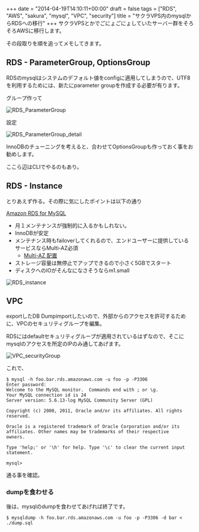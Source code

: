 +++
date = "2014-04-19T14:10:11+00:00"
draft = false
tags = ["RDS", "AWS", "sakura", "mysql", "VPC", "security"]
title = "サクラVPS内のmysqlからRDSへの移行"
+++
サクラVPSとかでごにょごにょしていたサーバー群をそろそろAWSに移行します。

その段取りを順を追ってメモしてきます。

## RDS - ParameterGroup, OptionsGroup

RDSのmysqlはシステムのデフォルト値をconfigに適用してしまうので、UTF8を利用するためには、新たにparameter groupを作成する必要が有ります。

グループ作って

![RDS_ParameterGroup](https://31.media.tumblr.com/ad75c247635abea7ac781674c7727722/tumblr_inline_n4a77za5Kx1r11648.png)

設定

![RDS_ParameterGroup_detail](https://31.media.tumblr.com/9fc9b157517df6c794324712b941b455/tumblr_inline_n4a78jFOZB1r11648.png)

InnoDBのチューニングを考えると、合わせてOptionsGroupも作っておく事をお勧めします。

ここら辺はCLIでやるのもあり。

## RDS - Instance

とりあえず作る。その際に気にしたポイントは以下の通り

[Amazon RDS for MySQL](http://aws.amazon.com/jp/rds/mysql/)

* 月１メンテナンスが強制的に入るかもしれない。
* InnoDBが安定
* メンテナンス時もfailoverしてくれるので、エンドユーザーに提供しているサービスならMulti-AZ必須
	* [Multi-AZ 配置](http://aws.amazon.com/jp/rds/multi-az/)
* ストレージ容量は無停止でアップできるので小さく5GBでスタート
* ディスクへのIOがそんなになさそうならm1.small

![RDS_instance](https://31.media.tumblr.com/520573ac56a30deebd857cf3e53c4ef2/tumblr_inline_n4a79rt7xe1r11648.png)

## VPC

exportしたDB Dumpimportしたいので、外部からのアクセスを許可するために、VPCのセキュリティグループを編集。

RDSにはdefaultセキュリティグループが適用されているはずなので、そこにmysqlのアクセスを所定のIPのみ通してあげます。

![VPC_securityGroup](https://31.media.tumblr.com/46a3960107782f486a5937e4297de72c/tumblr_inline_n4a7a9PHxm1r11648.png)

これで、

	$ mysql -h foo.bar.rds.amazonaws.com -u foo -p -P3306	
	Enter password:
	Welcome to the MySQL monitor.  Commands end with ; or \g.
	Your MySQL connection id is 24
	Server version: 5.6.13-log MySQL Community Server (GPL)
	
	Copyright (c) 2000, 2011, Oracle and/or its affiliates. All rights reserved.
	
	Oracle is a registered trademark of Oracle Corporation and/or its
	affiliates. Other names may be trademarks of their respective
	owners.
	
	Type 'help;' or '\h' for help. Type '\c' to clear the current input statement.
	
	mysql> 

通る事を確認。

### dumpを食わせる

後は、mysqlのdumpを食わせてあげれば終了です。


	$ mysqldump -h foo.bar.rds.amazonaws.com -u foo -p -P3306 -d bar < ./dump.sql
	
	